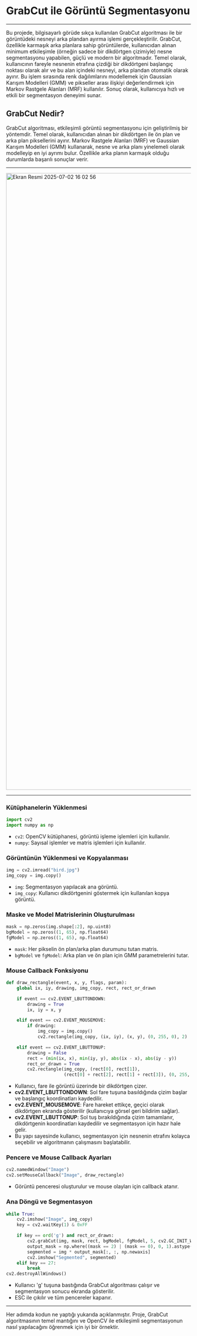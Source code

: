 # GrabCut ile Görüntü Segmentasyonu

---

Bu projede, bilgisayarlı görüde sıkça kullanılan GrabCut algoritması ile bir görüntüdeki nesneyi arka plandan ayırma işlemi gerçekleştirilir. GrabCut, özellikle karmaşık arka planlara sahip görüntülerde, kullanıcıdan alınan minimum etkileşimle (örneğin sadece bir dikdörtgen çizimiyle) nesne segmentasyonu yapabilen, güçlü ve modern bir algoritmadır. Temel olarak, kullanıcının fareyle nesnenin etrafına çizdiği bir dikdörtgeni başlangıç noktası olarak alır ve bu alan içindeki nesneyi, arka plandan otomatik olarak ayırır. Bu işlem sırasında renk dağılımlarını modellemek için Gaussian Karışım Modelleri (GMM) ve pikseller arası ilişkiyi değerlendirmek için Markov Rastgele Alanları (MRF) kullanılır. Sonuç olarak, kullanıcıya hızlı ve etkili bir segmentasyon deneyimi sunar.

## GrabCut Nedir?
GrabCut algoritması, etkileşimli görüntü segmentasyonu için geliştirilmiş bir yöntemdir. Temel olarak, kullanıcıdan alınan bir dikdörtgen ile ön plan ve arka plan piksellerini ayırır. Markov Rastgele Alanları (MRF) ve Gaussian Karışım Modelleri (GMM) kullanarak, nesne ve arka planı yinelemeli olarak modelleyip en iyi ayrımı bulur. Özellikle arka planın karmaşık olduğu durumlarda başarılı sonuçlar verir.

---
<img width="1676" alt="Ekran Resmi 2025-07-02 16 02 56" src="https://github.com/user-attachments/assets/74bca159-c650-428b-8675-ac464e132f43" />

---

### Kütüphanelerin Yüklenmesi
```python
import cv2
import numpy as np
```
- `cv2`: OpenCV kütüphanesi, görüntü işleme işlemleri için kullanılır.
- `numpy`: Sayısal işlemler ve matris işlemleri için kullanılır.

### Görüntünün Yüklenmesi ve Kopyalanması
```python
img = cv2.imread("bird.jpg")
img_copy = img.copy()
```
- `img`: Segmentasyon yapılacak ana görüntü.
- `img_copy`: Kullanıcı dikdörtgenini göstermek için kullanılan kopya görüntü.

### Maske ve Model Matrislerinin Oluşturulması
```python
mask = np.zeros(img.shape[:2], np.uint8)
bgModel = np.zeros((1, 65), np.float64)
fgModel = np.zeros((1, 65), np.float64)
```
- `mask`: Her pikselin ön plan/arka plan durumunu tutan matris.
- `bgModel` ve `fgModel`: Arka plan ve ön plan için GMM parametrelerini tutar.

### Mouse Callback Fonksiyonu
```python
def draw_rectangle(event, x, y, flags, param):
    global ix, iy, drawing, img_copy, rect, rect_or_drawn

    if event == cv2.EVENT_LBUTTONDOWN:
        drawing = True
        ix, iy = x, y

    elif event == cv2.EVENT_MOUSEMOVE:
        if drawing:
            img_copy = img.copy()
            cv2.rectangle(img_copy, (ix, iy), (x, y), (0, 255, 0), 2)

    elif event == cv2.EVENT_LBUTTONUP:
        drawing = False
        rect = (min(ix, x), min(iy, y), abs(ix - x), abs(iy - y))
        rect_or_drawn = True
        cv2.rectangle(img_copy, (rect[0], rect[1]),
                      (rect[0] + rect[2], rect[1] + rect[3]), (0, 255, 0), 2)
```
- Kullanıcı, fare ile görüntü üzerinde bir dikdörtgen çizer. 
- **cv2.EVENT_LBUTTONDOWN**: Sol fare tuşuna basıldığında çizim başlar ve başlangıç koordinatları kaydedilir.
- **cv2.EVENT_MOUSEMOVE**: Fare hareket ettikçe, geçici olarak dikdörtgen ekranda gösterilir (kullanıcıya görsel geri bildirim sağlar).
- **cv2.EVENT_LBUTTONUP**: Sol tuş bırakıldığında çizim tamamlanır, dikdörtgenin koordinatları kaydedilir ve segmentasyon için hazır hale gelir.
- Bu yapı sayesinde kullanıcı, segmentasyon için nesnenin etrafını kolayca seçebilir ve algoritmanın çalışmasını başlatabilir.

### Pencere ve Mouse Callback Ayarları
```python
cv2.namedWindow("Image")
cv2.setMouseCallback("Image", draw_rectangle)
```
- Görüntü penceresi oluşturulur ve mouse olayları için callback atanır.

### Ana Döngü ve Segmentasyon
```python
while True:
    cv2.imshow("Image", img_copy)
    key = cv2.waitKey(1) & 0xFF

    if key == ord('g') and rect_or_drawn:
        cv2.grabCut(img, mask, rect, bgModel, fgModel, 5, cv2.GC_INIT_WITH_RECT)
        output_mask = np.where((mask == 2) | (mask == 0), 0, 1).astype('uint8')
        segmented = img * output_mask[:, :, np.newaxis]
        cv2.imshow("Segmented", segmented)
    elif key == 27:
        break
cv2.destroyAllWindows()
```
- Kullanıcı 'g' tuşuna bastığında GrabCut algoritması çalışır ve segmentasyon sonucu ekranda gösterilir.
- ESC ile çıkılır ve tüm pencereler kapanır.

---

Her adımda kodun ne yaptığı yukarıda açıklanmıştır. Proje, GrabCut algoritmasının temel mantığını ve OpenCV ile etkileşimli segmentasyonun nasıl yapılacağını öğrenmek için iyi bir örnektir.


